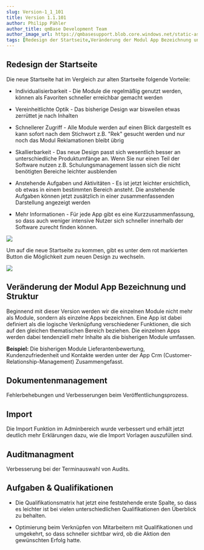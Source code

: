 ```yaml
---
slug: Version-1_1_101
title: Version 1.1.101
author: Philipp Pähler
author_title: qmBase Development Team
author_image_url: https://qmbasesupport.blob.core.windows.net/static-assets/img/persons/paehler_round.png
tags: [Redesign der Startseite,Veränderung der Modul App Bezeichnung und Struktur,Dokumentenmanagement,Import,Auditmanagment,Aufgaben & Qualifikationen,Changelog]
---
```

## Redesign der Startseite

Die neue Startseite hat im Vergleich zur alten Startseite folgende Vorteile:

*   Individualisierbarkeit - Die Module die regelmäßig genutzt werden, können als Favoriten schneller erreichbar gemacht werden

*   Vereinheitlichte Optik - Das bisherige Design war bisweilen etwas zerrüttet je nach Inhalten

*   Schnellerer Zugriff - Alle Module werden auf einen Blick dargestellt es kann sofort nach dem Stichwort z.B. "Rek" gesucht werden und nur noch das Modul Reklamationen bleibt übrig

*   Skallierbarkeit - Das neue Design passt sich wesentlich besser an unterschiedliche Produktumfänge an. Wenn Sie nur einen Teil der Software nutzen z.B. Schulungsmanagement lassen sich die nicht benötigten Bereiche leichter ausblenden

*   Anstehende Aufgaben und Aktivitäten - Es ist jetzt leichter ersichtlich, ob etwas in einem bestimmten Bereich ansteht. Die anstehende Aufgaben können jetzt zusätzlich in einer zusammenfassenden Darstellung angezeigt werden

*   Mehr Informationen - Für jede App gibt es eine Kurzzusammenfassung, so dass auch weniger intensive Nutzer sich schneller innerhalb der Software zurecht finden können.

![](https://caqadmin.blob.core.windows.net/releasenotes/86-images/mceclip1.png)

Um auf die neue Startseite zu kommen, gibt es unter dem rot markierten Button die Möglichkeit zum neuen Design zu wechseln.

![](https://caqadmin.blob.core.windows.net/releasenotes/86-images/mceclip0.png)

## Veränderung der Modul App Bezeichnung und Struktur

Beginnend mit dieser Version werden wir die einzelnen Module nicht mehr als Module, sondern als einzelne Apps bezeichnen. Eine App ist dabei definiert als die logische Verknüpfung verschiedener Funktionen, die sich auf den gleichen thematischen Bereich beziehen. Die einzelnen Apps werden dabei tendenziell mehr Inhalte als die bisherigen Module umfassen.

**Beispiel:** Die bisherigen Module Lieferantenbewertung, Kundenzufriedenheit und Kontakte werden unter der App Crm (Customer-Relationship-Management) Zusammengefasst.

## Dokumentenmanagement

Fehlerbehebungen und Verbesserungen beim Veröffentlichungsprozess.

## Import

Die Import Funktion im Adminbereich wurde verbessert und erhält jetzt deutlich mehr Erklärungen dazu, wie die Import Vorlagen auszufüllen sind.

## Auditmanagment

Verbesserung bei der Terminauswahl von Audits.

## Aufgaben & Qualifikationen

*   Die Qualifikationsmatrix hat jetzt eine feststehende erste Spalte, so dass es leichter ist bei vielen unterschiedlichen Qualifikationen den Überblick zu behalten.

*   Optimierung beim Verknüpfen von Mitarbeitern mit Qualifikationen und umgekehrt, so dass schneller sichtbar wird, ob die Aktion den gewünschten Erfolg hatte.